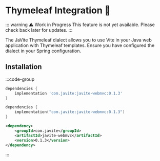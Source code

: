 # Thymeleaf Integration 🍃

::: warning ⚠️ Work in Progress
This feature is not yet available. Please check back later for updates.
:::

The JaVite Thymeleaf dialect allows you to use Vite in your Java web application with Thymeleaf templates. Ensure you have configured the dialect in your Spring configuration.

## Installation

:::code-group
```groovy [build.gradle]
dependencies {
    implementation 'com.javite:javite-webmvc:0.1.3'
}
```

```kotlin [build.gradle.kts]
dependencies {
    implementation("com.javite:javite-webmvc:0.1.3")
}
```

```xml [pom.xml]
<dependency>
    <groupId>com.javite</groupId>
    <artifactId>javite-webmvc</artifactId>
    <version>0.1.3</version>
</dependency>
```
:::